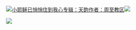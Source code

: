 [![](https://res.chinacath.cn/web/2024/11/08/1731030050068.png@!w100h100)小耶稣已悄悄住到我心专辑：天韵作者：周至教区![](https://res.chinacath.cn/web/icon/play-128.png)](http://www.zhouzhidiocese.com/track/104115)

![](https://res.chinacath.cn/web/images/2022/12/01/1669882320866.jpg)